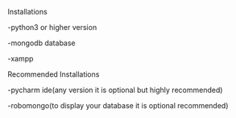 Installations

-python3 or higher version

-mongodb database

-xampp

Recommended Installations

-pycharm ide(any version it is optional but highly recommended)

-robomongo(to display your database it is optional recommended)